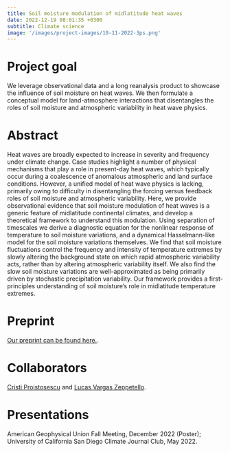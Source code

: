 ```yaml
---
title: Soil moisture modulation of midlatitude heat waves
date: 2022-12-19 08:01:35 +0300
subtitle: Climate science
image: '/images/project-images/10-11-2022-3ps.png'
---
```


# Project goal 
We leverage observational data and a long reanalysis product to showcase the influence of soil moisture on heat waves. We then formulate a conceptual model for land-atmosphere interactions that disentangles the roles of soil moisture and atmospheric variability in heat wave physics.

# Abstract
Heat waves are broadly expected to increase in severity and frequency under climate change. Case studies highlight a number of physical mechanisms that play a role in present-day heat waves, which typically occur during a coalescence of anomalous atmospheric and land surface conditions. However, a unified model of heat wave physics is lacking, primarily owing to difficulty in disentangling the forcing versus feedback roles of soil moisture and atmospheric variability. Here, we provide observational evidence that soil moisture modulation of heat waves is a generic feature of midlatitude continental climates, and develop a theoretical framework to understand this modulation. Using separation of timescales we derive a diagnostic equation for the nonlinear response of temperature to soil moisture variations, and a dynamical Hasselmann-like model for the soil moisture variations themselves. We find that soil moisture fluctuations control the frequency and intensity of temperature extremes by slowly altering the background state on which rapid atmospheric variability acts, rather than by altering atmospheric variability itself. We also find the slow soil moisture variations are well-approximated as being primarily driven by stochastic precipitation variability. Our framework provides a first-principles understanding of soil moisture’s role in midlatitude temperature extremes.

# Preprint
[Our preprint can be found here.](https://eartharxiv.org/repository/view/5009/).

# Collaborators
[Cristi Proistosescu](https://cdds-at-uiuc.github.io/team/cristi-proistosescu/) and [Lucas Vargas Zeppetello](https://vargaszeppetello.weebly.com/).

# Presentations
American Geophysical Union Fall Meeting, December 2022 (Poster); University of California San Diego Climate Journal Club, May 2022.